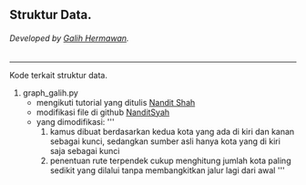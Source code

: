 ## Struktur Data.
###### Developed by [Galih Hermawan](https://galih.eu).
---

Kode terkait struktur data.

1. graph_galih.py
	- mengikuti tutorial yang ditulis [Nandit Shah](https://python.plainenglish.io/an-introduction-to-python-data-structures-hash-map-tree-graph-9cf96078731a)
	- modifikasi file di github [NanditSyah](https://github.com/NanditShah/PythonDataStructures)
	- yang dimodifikasi:
		'''
		1. kamus dibuat berdasarkan kedua kota yang ada di kiri dan kanan sebagai kunci, sedangkan sumber asli hanya kota yang di kiri saja sebagai kunci
		2. penentuan rute terpendek cukup menghitung jumlah kota paling sedikit yang dilalui tanpa membangkitkan jalur lagi dari awal
		'''